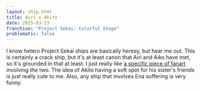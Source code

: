 ```yaml
---
layout: ship.html
title: Airi x Akito
date: 2025-03-23
franchise: "Project Sekai: Colorful Stage"
problematic: false
---
```

I know hetero Project Sekai ships are basically heresy, but hear me out. This is certainly a crack ship, but it's at least canon that Airi and Aiko have met, so it's grounded in that at least. I just really like [a specific piece of fanart](https://x.com/Keeta__k/status/1468265337322094595/photo/2) involving the two. The idea of Akito having a soft spot for his sister's friends is just really cute to me. Also, any ship that involves Ena suffering is very funny.